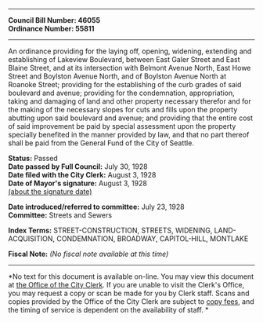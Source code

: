* * * * *  
  
**Council Bill Number: [](#h0)[](#h2)46055**   
**Ordinance Number: 55811**  
  
* * * * *  
  
An ordinance providing for the laying off, opening, widening, extending and establishing of Lakeview Boulevard, between East Galer Street and East Blaine Street, and at its intersection with Belmont Avenue North, East Howe Street and Boylston Avenue North, and of Boylston Avenue North at Roanoke Street; providing for the establishing of the curb grades of said boulevard and avenue; providing for the condemnation, appropriation, taking and damaging of land and other property necessary therefor and for the making of the necessary slopes for cuts and fills upon the property abutting upon said boulevard and avenue; and providing that the entire cost of said improvement be paid by special assessment upon the property specially benefited in the manner provided by law, and that no part thereof shall be paid from the General Fund of the City of Seattle.  
  
**Status:** Passed   
**Date passed by Full Council:** July 30, 1928   
**Date filed with the City Clerk:** August 3, 1928   
**Date of Mayor's signature:** August 3, 1928   
[(about the signature date)](/~public/approvaldate.htm)   
  
  
**Date introduced/referred to committee:** July 23, 1928   
**Committee:** Streets and Sewers   
  
**Index Terms:** STREET-CONSTRUCTION, STREETS, WIDENING, LAND-ACQUISITION, CONDEMNATION, BROADWAY, CAPITOL-HILL, MONTLAKE  
  
**Fiscal Note:** *(No fiscal note available at this time)*  
  
* * * * *  
  
*No text for this document is available on-line. You may view this document at [the Office of the City Clerk](http://www.seattle.gov/leg/clerk/contactUs.htm). If you are unable to visit the Clerk's Office, you may request a copy or scan be made for you by Clerk staff. Scans and copies provided by the Office of the City Clerk are subject to [copy fees](http://clerk.seattle.gov/~public/clerkfees.htm), and the timing of service is dependent on the availability of staff. *  
  
  
